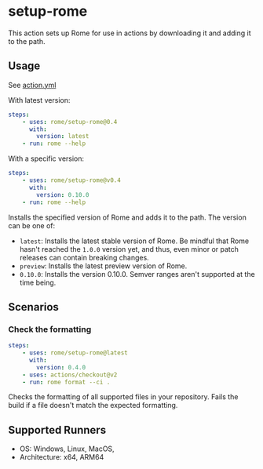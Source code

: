 # setup-rome
This action sets up Rome for use in actions by downloading it and adding it to the path.


## Usage 

See [action.yml](./action.yml)

With latest version:

```yml
steps:
    - uses: rome/setup-rome@0.4
      with:
        version: latest 
    - run: rome --help
```

With a specific version:

```yml
steps:
    - uses: rome/setup-rome@v0.4
      with:
        version: 0.10.0 
    - run: rome --help
```

Installs the specified version of Rome and adds it to the path. The version can be one of:

* `latest`: Installs the latest stable version of Rome. Be mindful that Rome hasn't reached the `1.0.0` version yet, and thus, even minor or patch releases can contain breaking changes. 
* `preview`: Installs the latest preview version of Rome.
* `0.10.0`: Installs the version 0.10.0. Semver ranges aren't supported at the time being.


## Scenarios

### Check the formatting

```yml
steps:
    - uses: rome/setup-rome@latest
      with:
        version: 0.4.0
    - uses: actions/checkout@v2
    - run: rome format --ci .
```

Checks the formatting of all supported files in your repository. Fails the build if a file doesn't match the expected formatting. 

## Supported Runners

* OS: Windows, Linux, MacOS,
* Architecture: x64, ARM64
